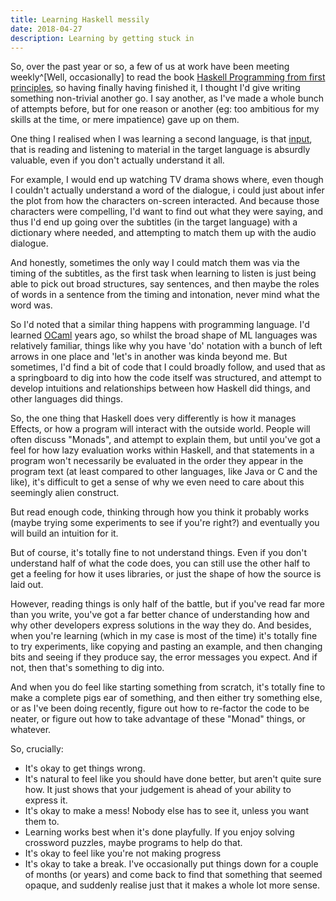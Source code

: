 ```yaml
---
title: Learning Haskell messily
date: 2018-04-27
description: Learning by getting stuck in
---
```


So, over the past year or so, a few of us at work have been meeting
weekly^[Well, occasionally] to read the book [Haskell
Programming from first principles](http://haskellbook.com/), so having
finally having finished it, I thought I'd give writing something
non-trivial another go.<!--more--> I say another, as I've made a whole bunch of
attempts before, but for one reason or another (eg: too ambitious for my
skills at the time, or mere impatience) gave up on them.

One thing I realised when I was learning a second language, is
that [input](http://www.antimoon.com/how/input.htm), that is reading and
listening to material in the target language is absurdly valuable, even
if you don't actually understand it all.

For example, I would end up watching TV drama shows where, even though I
couldn't actually understand a word of the dialogue, i could just about
infer the plot from how the characters on-screen interacted. And because
those characters were compelling, I'd want to find out what they were
saying, and thus I'd end up going over the subtitles (in the target
language) with a dictionary where needed, and attempting to match them
up with the audio dialogue.

And honestly, sometimes the only way I could match them was via the
timing of the subtitles, as the first task when learning to listen is
just being able to pick out broad structures, say sentences, and then
maybe the roles of words in a sentence from the timing and intonation,
never mind what the word was.

So I'd noted that a similar thing happens with programming language. I'd
learned [OCaml](https://ocaml.org/) years ago, so whilst the broad
shape of ML languages was relatively familiar, things like why you have
'do' notation with a bunch of left arrows in one place and 'let's in
another was kinda beyond me. But sometimes, I'd find a bit of code that
I could broadly follow, and used that as a springboard to dig into how
the code itself was structured, and attempt to develop intuitions and
relationships between how Haskell did things, and other languages did
things.

So, the one thing that Haskell does very differently is how it manages
Effects, or how a program will interact with the outside world. People
will often discuss "Monads", and attempt to explain them, but until
you've got a feel for how lazy evaluation works within Haskell, and that
statements in a program won't necessarily be evaluated in the order they
appear in the program text (at least compared to other languages, like
Java or C and the like), it's difficult to get a sense of why we even
need to care about this seemingly alien construct.

But read enough code, thinking through how you think it probably works
(maybe trying some experiments to see if you're right?) and eventually
you will build an intuition for it.

But of course, it's totally fine to not understand things. Even if you
don't understand half of what the code does, you can still use the other
half to get a feeling for how it uses libraries, or just the shape of
how the source is laid out.

However, reading things is only half of the battle, but if you've read
far more than you write, you've got a far better chance of understanding
how and why other developers express solutions in the way they do. And
besides, when you're learning (which in my case is most of the time)
it's totally fine to try experiments, like copying and pasting an
example, and then changing bits and seeing if they produce say, the
error messages you expect. And if not, then that's something to dig
into.

And when you do feel like starting something from scratch, it's totally
fine to make a complete pigs ear of something, and then either try
something else, or as I've been doing recently, figure out how to
re-factor the code to be neater, or figure out how to take advantage of
these "Monad" things, or whatever.

So, crucially:

*   It's okay to get things wrong.
*   It's natural to feel like you should have done better, but aren't
    quite sure how. It just shows that your judgement is ahead of your
    ability to express it.
*   It's okay to make a mess! Nobody else has to see it, unless you want
    them to.
*   Learning works best when it's done playfully. If you enjoy solving
    crossword puzzles, maybe programs to help do that.
*   It's okay to feel like you're not making progress
*   It's okay to take a break. I've occasionally put things down for a
    couple of months (or years) and come back to find that something
    that seemed opaque, and suddenly realise just that it makes a whole
    lot more sense.
